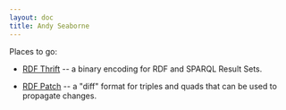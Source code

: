 ```yaml
---
layout: doc
title: Andy Seaborne
---
```


Places to go:

* [RDF Thrift](/rdf-thrift) -- a binary encoding for RDF and SPARQL Result Sets.

* [RDF Patch](/rdf-patch) -- a "diff" format for triples and quads that can be used to propagate changes.
